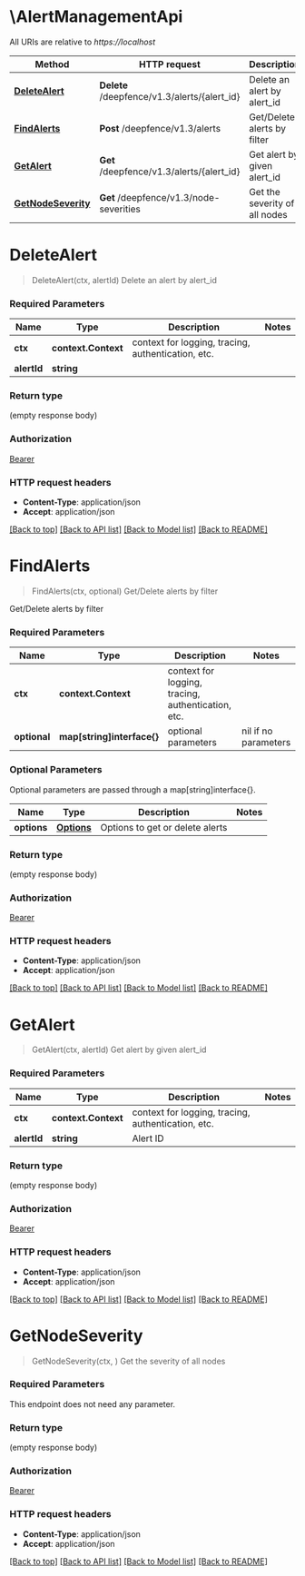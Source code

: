 # \AlertManagementApi

All URIs are relative to *https://localhost*

Method | HTTP request | Description
------------- | ------------- | -------------
[**DeleteAlert**](AlertManagementApi.md#DeleteAlert) | **Delete** /deepfence/v1.3/alerts/{alert_id} | Delete an alert by alert_id
[**FindAlerts**](AlertManagementApi.md#FindAlerts) | **Post** /deepfence/v1.3/alerts | Get/Delete alerts by filter
[**GetAlert**](AlertManagementApi.md#GetAlert) | **Get** /deepfence/v1.3/alerts/{alert_id} | Get alert by given alert_id
[**GetNodeSeverity**](AlertManagementApi.md#GetNodeSeverity) | **Get** /deepfence/v1.3/node-severities | Get the severity of all nodes


# **DeleteAlert**
> DeleteAlert(ctx, alertId)
Delete an alert by alert_id

### Required Parameters

Name | Type | Description  | Notes
------------- | ------------- | ------------- | -------------
 **ctx** | **context.Context** | context for logging, tracing, authentication, etc.
  **alertId** | **string**|  | 

### Return type

 (empty response body)

### Authorization

[Bearer](../README.md#Bearer)

### HTTP request headers

 - **Content-Type**: application/json
 - **Accept**: application/json

[[Back to top]](#) [[Back to API list]](../README.md#documentation-for-api-endpoints) [[Back to Model list]](../README.md#documentation-for-models) [[Back to README]](../README.md)

# **FindAlerts**
> FindAlerts(ctx, optional)
Get/Delete alerts by filter

Get/Delete alerts by filter

### Required Parameters

Name | Type | Description  | Notes
------------- | ------------- | ------------- | -------------
 **ctx** | **context.Context** | context for logging, tracing, authentication, etc.
 **optional** | **map[string]interface{}** | optional parameters | nil if no parameters

### Optional Parameters
Optional parameters are passed through a map[string]interface{}.

Name | Type | Description  | Notes
------------- | ------------- | ------------- | -------------
 **options** | [**Options**](Options.md)| Options to get or delete alerts | 

### Return type

 (empty response body)

### Authorization

[Bearer](../README.md#Bearer)

### HTTP request headers

 - **Content-Type**: application/json
 - **Accept**: application/json

[[Back to top]](#) [[Back to API list]](../README.md#documentation-for-api-endpoints) [[Back to Model list]](../README.md#documentation-for-models) [[Back to README]](../README.md)

# **GetAlert**
> GetAlert(ctx, alertId)
Get alert by given alert_id

### Required Parameters

Name | Type | Description  | Notes
------------- | ------------- | ------------- | -------------
 **ctx** | **context.Context** | context for logging, tracing, authentication, etc.
  **alertId** | **string**| Alert ID | 

### Return type

 (empty response body)

### Authorization

[Bearer](../README.md#Bearer)

### HTTP request headers

 - **Content-Type**: application/json
 - **Accept**: application/json

[[Back to top]](#) [[Back to API list]](../README.md#documentation-for-api-endpoints) [[Back to Model list]](../README.md#documentation-for-models) [[Back to README]](../README.md)

# **GetNodeSeverity**
> GetNodeSeverity(ctx, )
Get the severity of all nodes

### Required Parameters
This endpoint does not need any parameter.

### Return type

 (empty response body)

### Authorization

[Bearer](../README.md#Bearer)

### HTTP request headers

 - **Content-Type**: application/json
 - **Accept**: application/json

[[Back to top]](#) [[Back to API list]](../README.md#documentation-for-api-endpoints) [[Back to Model list]](../README.md#documentation-for-models) [[Back to README]](../README.md)

